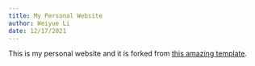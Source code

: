 ```yaml
---
title: My Personal Website
author: Weiyue Li
date: 12/17/2021
---
```


This is my personal website and it is forked from [this amazing template](https://github.com/katmh/point-theme).

